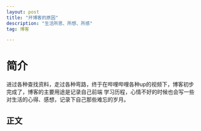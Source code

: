 ```yaml
---
layout: post
title: "开博客的原因"
description: "生活所思、所想、所感"
tag: 博客

---
```


# 简介

进过各种查找资料，走过各种弯路，终于在哔哩哔哩各种up的视频下，博客初步完成了，博客的主要用途是记录自己前端 学习历程，心情不好的时候也会写一些对生活的心得、感想，记录下自己那些难忘的岁月。

## 正文



